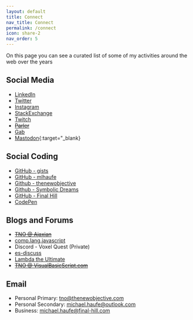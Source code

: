 ```yaml
---
layout: default
title: Connect
nav_title: Connect
permalink: /connect
icon: share-2
nav_order: 5
---
```


On this page you can see a curated list of some of my activities around the web over the years

## Social Media

- [LinkedIn](https://www.linkedin.com/in/michaelhaufe/)
- [Twitter](https://twitter.com/mlhaufe)
- [Instagram](https://www.instagram.com/mlhaufe/)
- [StackExchange](https://stackexchange.com/users/877266/mlhaufe)
- [Twitch](https://www.twitch.tv/graphreduction)
- ~~[Parler](https://parler.com/profile/mlhaufe)~~
- [Gab](https://gab.com/mlhaufe)
- [Mastodon](https://mastodon.social/@mlhaufe){:target="_blank}

## Social Coding

- [GitHub - gists](https://gist.github.com/mlhaufe/public)
- [GitHub - mlhaufe](https://github.com/mlhaufe)
- [Github - thenewobjective](https://github.com/thenewobjective)
- [Github - Symbolic Dreams](https://github.com/symbolic-dreams)
- [GitHub - Final Hill](https://github.com/final-hill)
- [CodePen](https://codepen.io/mlhaufe)

## Blogs and Forums

- ~~[TNO @ Ajaxian](https://web.archive.org/web/2010*/http://ajaxian.com)~~
- [comp.lang.javascript](https://groups.google.com/forum/#!profile/comp.lang.javascript/APn2wQcPhe6bXLYSEeInt3DFNlM2lVeCSbafIcLGTPfXAu2xAgdQDprUQ80e5MDjtzNkoQmiVu1r)
- Discord - Voxel Quest (Private)
- [es-discuss](https://duckduckgo.com/?q=site%3Ahttps%3A%2F%2Fmail.mozilla.org%2Fpipermail%2Fes-discuss%2F+%22haufe%22&ia=web)
- [Lambda the Ultimate](http://lambda-the-ultimate.org/user/11294)
- ~~[TNO @ VisualBasicScript.com](https://web.archive.org/web/20120920072515/http://www.visualbasicscript.com/)~~

## Email

- Personal Primary: [tno@thenewobjective.com](mailto:tno@thenewobjective.com)
- Personal Secondary: [michael.haufe@outlook.com](mailto:michael.haufe@outlook.com)
- Business: [michael.haufe@final-hill.com](mailto:michael.haufe@final-hill.com)
